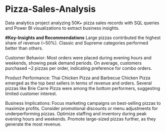 # Pizza-Sales-Analysis
Data analytics project analyzing 50K+ pizza sales records with SQL queries and Power BI visualizations to extract business insights.

**#Key-Insights and Recommendations**
Large pizzas contributed the highest share of revenue (~50%).
Classic and Supreme categories performed better than others.

Customer Behavior: Most orders were placed during evening hours and weekends, showing peak demand periods.
On average, customers purchased ~2 pizzas per order, indicating preference for combo orders.

Product Performance: Thai Chicken Pizza and Barbecue Chicken Pizza emerged as the top best sellers in terms of revenue and orders.
Several pizzas like Brie Carre Pizza were among the bottom performers, suggesting limited customer interest.

Business Implications:
Focus marketing campaigns on best-selling pizzas to maximize profits.
Consider promotional discounts or menu adjustments for underperforming pizzas.
Optimize staffing and inventory during peak evening hours and weekends.
Promote large-sized pizzas further, as they generate the most revenue.
